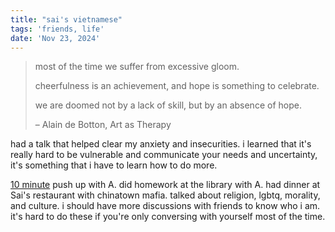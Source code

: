```yaml
---
title: "sai's vietnamese"
tags: 'friends, life'
date: 'Nov 23, 2024'
---
```


> most of the time we suffer from excessive gloom.
>
> cheerfulness is an achievement, and hope is something to celebrate.
>
> we are doomed not by a lack of skill, but by an absence of hope.
>
> – Alain de Botton, Art as Therapy

had a talk that helped clear my anxiety and insecurities. i learned that it's really hard to be vulnerable and communicate your needs and uncertainty, it's something that i have to learn how to do more.

[10 minute](https://www.youtube.com/watch?v=rxEMKXW2Wqs) push up with A. did homework at the library with A. had dinner at Sai's restaurant with chinatown mafia. talked about religion, lgbtq, morality, and culture. i should have more discussions with friends to know who i am. it's hard to do these if you're only conversing with yourself most of the time.
